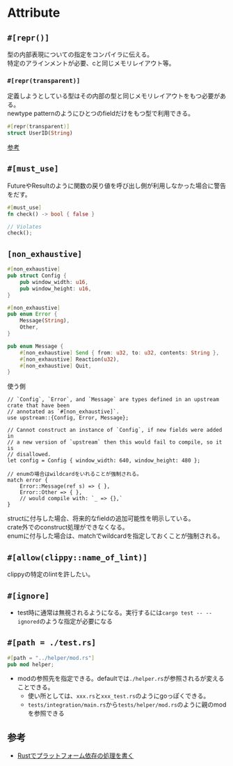 # Attribute

## `#[repr()]`

型の内部表現についての指定をコンパイラに伝える。  
特定のアラインメントが必要、cと同じメモリレイアウト等。

### `#[repr(transparent)]`

定義しようとしている型はその内部の型と同じメモリレイアウトをもつ必要がある。  
newtype patternのようにひとつのfieldだけをもつ型で利用できる。
```rust
#[repr(transparent)]
struct UserID(String)
```

[参考](https://blog.cardina1.red/2020/12/24/defining-custom-slice-types/#defining-slice-types--repr-transparent)


## `#[must_use]`

FutureやResultのように関数の戻り値を呼び出し側が利用しなかった場合に警告をだす。

```rust
#[must_use]
fn check() -> bool { false }

// Violates
check();
```

## `[non_exhaustive]`

```rust
#[non_exhaustive]
pub struct Config {
    pub window_width: u16,
    pub window_height: u16,
}

#[non_exhaustive]
pub enum Error {
    Message(String),
    Other,
}

pub enum Message {
    #[non_exhaustive] Send { from: u32, to: u32, contents: String },
    #[non_exhaustive] Reaction(u32),
    #[non_exhaustive] Quit,
}
```

使う側
```text
// `Config`, `Error`, and `Message` are types defined in an upstream crate that have been
// annotated as `#[non_exhaustive]`.
use upstream::{Config, Error, Message};

// Cannot construct an instance of `Config`, if new fields were added in
// a new version of `upstream` then this would fail to compile, so it is
// disallowed.
let config = Config { window_width: 640, window_height: 480 };

// enumの場合はwildcardをいれることが強制される。
match error {
    Error::Message(ref s) => { },
    Error::Other => { },
    // would compile with: `_ => {},`
}
```
structに付与した場合、将来的なfieldの追加可能性を明示している。  
crate外でのconstruct処理ができなくなる。  
enumに付与した場合は、matchでwildcardを指定しておくことが強制される。

## `#[allow(clippy::name_of_lint)]`

clippyの特定のlintを許したい。

## `#[ignore]`

* test時に通常は無視されるようになる。実行するには`cargo test -- --ignored`のような指定が必要になる

## `#[path = ./test.rs]`

```rust
#[path = "../helper/mod.rs"]
pub mod helper;
```

* modの参照先を指定できる。defaultでは`./helper.rs`が参照されるが変えることできる。
  * 使い所としては、`xxx.rs`と`xxx_test.rs`のようにgoっぽくできる。
  * `tests/integration/main.rs`から`tests/helper/mod.rs`のように親のmodを参照できる

## 参考

* [Rustでプラットフォーム依存の処理を書く](https://ryochack.hatenablog.com/entry/2018/10/14/112957)

